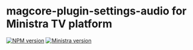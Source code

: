 # magcore-plugin-settings-audio for Ministra TV platform

[![NPM version](https://img.shields.io/npm/v/magcore-plugin-settings-audio.svg?style=flat-square)](https://www.npmjs.com/package/magcore-plugin-settings-audio)
[![Ministra version](https://img.shields.io/badge/Ministra-5.6.0-%23532560.svg?style=flat-square)](https://ministra.com)
